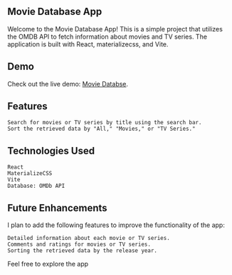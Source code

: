 ## Movie Database App
Welcome to the Movie Database App! This is a simple project that utilizes the OMDB API to fetch information about movies and TV series. The application is built with React, materializecss, and Vite.

## Demo
Check out the live demo: [Movie Databse](https://65ab9d1393d77d7474eafe40--sage-bombolone-6bb184.netlify.app/).

## Features

    Search for movies or TV series by title using the search bar.
    Sort the retrieved data by "All," "Movies," or "TV Series."

## Technologies Used

    React
    MaterializeCSS
    Vite
    Database: OMDb API

## Future Enhancements

I plan to add the following features to improve the functionality of the app:

    Detailed information about each movie or TV series.
    Comments and ratings for movies or TV series.
    Sorting the retrieved data by the release year.

Feel free to explore the app
